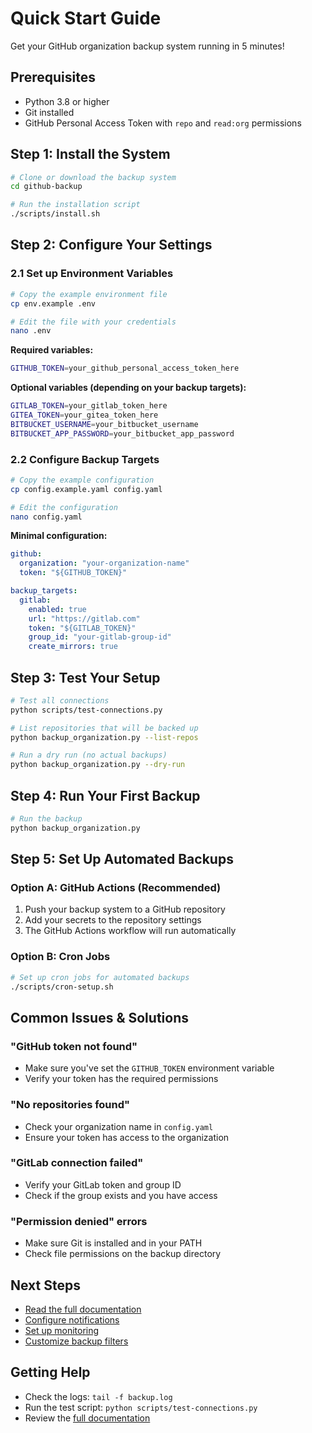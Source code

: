 # Quick Start Guide

Get your GitHub organization backup system running in 5 minutes!

## Prerequisites

- Python 3.8 or higher
- Git installed
- GitHub Personal Access Token with `repo` and `read:org` permissions

## Step 1: Install the System

```bash
# Clone or download the backup system
cd github-backup

# Run the installation script
./scripts/install.sh
```

## Step 2: Configure Your Settings

### 2.1 Set up Environment Variables

```bash
# Copy the example environment file
cp env.example .env

# Edit the file with your credentials
nano .env
```

**Required variables:**
```bash
GITHUB_TOKEN=your_github_personal_access_token_here
```

**Optional variables (depending on your backup targets):**
```bash
GITLAB_TOKEN=your_gitlab_token_here
GITEA_TOKEN=your_gitea_token_here
BITBUCKET_USERNAME=your_bitbucket_username
BITBUCKET_APP_PASSWORD=your_bitbucket_app_password
```

### 2.2 Configure Backup Targets

```bash
# Copy the example configuration
cp config.example.yaml config.yaml

# Edit the configuration
nano config.yaml
```

**Minimal configuration:**
```yaml
github:
  organization: "your-organization-name"
  token: "${GITHUB_TOKEN}"

backup_targets:
  gitlab:
    enabled: true
    url: "https://gitlab.com"
    token: "${GITLAB_TOKEN}"
    group_id: "your-gitlab-group-id"
    create_mirrors: true
```

## Step 3: Test Your Setup

```bash
# Test all connections
python scripts/test-connections.py

# List repositories that will be backed up
python backup_organization.py --list-repos

# Run a dry run (no actual backups)
python backup_organization.py --dry-run
```

## Step 4: Run Your First Backup

```bash
# Run the backup
python backup_organization.py
```

## Step 5: Set Up Automated Backups

### Option A: GitHub Actions (Recommended)

1. Push your backup system to a GitHub repository
2. Add your secrets to the repository settings
3. The GitHub Actions workflow will run automatically

### Option B: Cron Jobs

```bash
# Set up cron jobs for automated backups
./scripts/cron-setup.sh
```

## Common Issues & Solutions

### "GitHub token not found"
- Make sure you've set the `GITHUB_TOKEN` environment variable
- Verify your token has the required permissions

### "No repositories found"
- Check your organization name in `config.yaml`
- Ensure your token has access to the organization

### "GitLab connection failed"
- Verify your GitLab token and group ID
- Check if the group exists and you have access

### "Permission denied" errors
- Make sure Git is installed and in your PATH
- Check file permissions on the backup directory

## Next Steps

- [Read the full documentation](README.md)
- [Configure notifications](README.md#notifications)
- [Set up monitoring](README.md#monitoring)
- [Customize backup filters](README.md#repository-filters)

## Getting Help

- Check the logs: `tail -f backup.log`
- Run the test script: `python scripts/test-connections.py`
- Review the [full documentation](README.md) 